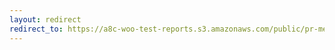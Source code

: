 ```yaml
---
layout: redirect
redirect_to: https://a8c-woo-test-reports.s3.amazonaws.com/public/pr-merge/44926/api/index.html
---
```

